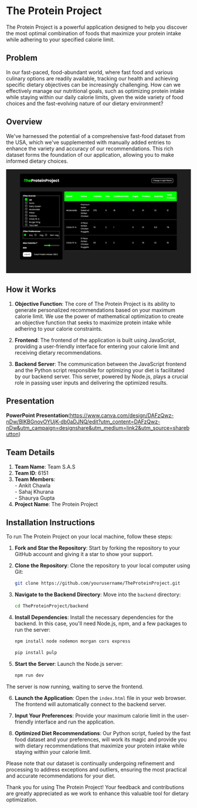 # The Protein Project

The Protein Project is a powerful application designed to help you discover the most optimal combination of foods that maximize your protein intake while adhering to your specified calorie limit.

## Problem
In our fast-paced, food-abundant world, where fast food and various culinary options are readily available, tracking our health and achieving specific dietary objectives can be increasingly challenging. How can we effectively manage our nutritional goals, such as optimizing protein intake while staying within our daily calorie limits, given the wide variety of food choices and the fast-evolving nature of our dietary environment?

## Overview

We've harnessed the potential of a comprehensive fast-food dataset from the USA, which we've supplemented with manually added entries to enhance the variety and accuracy of our recommendations. This rich dataset forms the foundation of our application, allowing you to make informed dietary choices.

![alt text](https://github.com/shauryagupta3/Protein-Project/blob/main/img/screenshot.jpeg?raw=true)
## How it Works

1. **Objective Function**: The core of The Protein Project is its ability to generate personalized recommendations based on your maximum calorie limit. We use the power of mathematical optimization to create an objective function that seeks to maximize protein intake while adhering to your calorie constraints.

2. **Frontend**: The frontend of the application is built using JavaScript, providing a user-friendly interface for entering your calorie limit and receiving dietary recommendations.

3. **Backend Server**: The communication between the JavaScript frontend and the Python script responsible for optimizing your diet is facilitated by our backend server. This server, powered by Node.js, plays a crucial role in passing user inputs and delivering the optimized results.

## Presentation
**PowerPoint Presentation**(https://www.canva.com/design/DAFzQwz-nDw/BlKBGnovOYUjK-db0aDJNQ/edit?utm_content=DAFzQwz-nDw&utm_campaign=designshare&utm_medium=link2&utm_source=sharebutton)

## Team Details
1. **Team Name**: Team S.A.S
2. **Team ID**: 6151
3. **Team Members**: <br>- Ankit Chawla<br>
                     - Sahaj Khurana<br>
                     - Shaurya Gupta
4. **Project Name**: The Protein Project 

## Installation Instructions

To run The Protein Project on your local machine, follow these steps:

1. **Fork and Star the Repository**: Start by forking the repository to your GitHub account and giving it a star to show your support.

2. **Clone the Repository**: Clone the repository to your local computer using Git:

   ```bash
   git clone https://github.com/yourusername/TheProteinProject.git
   ```

3. **Navigate to the Backend Directory**: Move into the `backend` directory:

   ```bash
   cd TheProteinProject/backend
   ```

4. **Install Dependencies**: Install the necessary dependencies for the backend. In this case, you'll need Node.js, npm, and a few packages to run the server:

   ```bash
   npm install node nodemon morgan cors express
   ```
   ```bash
   pip install pulp
   ```

5. **Start the Server**: Launch the Node.js server:

   ```bash
   npm run dev
   ```

The server is now running, waiting to serve the frontend.

6. **Launch the Application**: Open the `index.html` file in your web browser. The frontend will automatically connect to the backend server.

7. **Input Your Preferences**: Provide your maximum calorie limit in the user-friendly interface and run the application.

8. **Optimized Diet Recommendations**: Our Python script, fueled by the fast food dataset and your preferences, will work its magic and provide you with dietary recommendations that maximize your protein intake while staying within your calorie limit.

Please note that our dataset is continually undergoing refinement and processing to address exceptions and outliers, ensuring the most practical and accurate recommendations for your diet.

Thank you for using The Protein Project! Your feedback and contributions are greatly appreciated as we work to enhance this valuable tool for dietary optimization.
